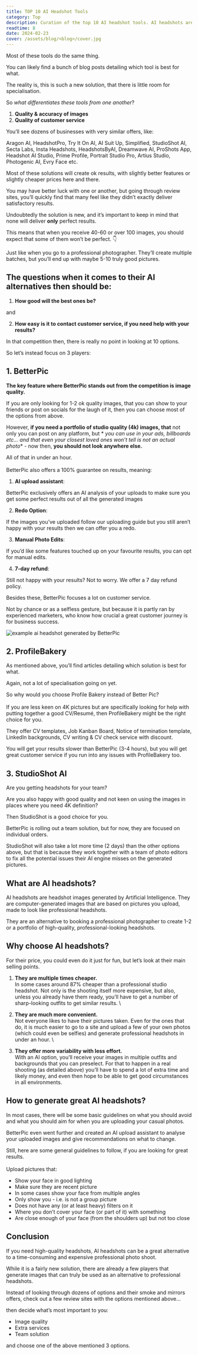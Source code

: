 ```yaml
---
title: TOP 10 AI Headshot Tools
category: Top
description: Curation of the top 10 AI headshot tools. AI headshots are based on pictures you upload, made to look like professional headshots.
readtime: 8
date: 2024-02-23
cover: /assets/blog/<blog>/cover.jpg
---
```


Most of these tools do the same thing.

You can likely find a bunch of blog posts detailing which tool is best for what.

The reality is, this is such a new solution, that there is little room for specialisation.

So _what differentiates these tools from one another_?

1. **Quality & accuracy of images**
2. **Quality of customer service**

You’ll see dozens of businesses with very similar offers, like:

Aragon AI, HeadshotPro, Try It On AI, AI Suit Up, Simplified, StudioShot AI, Secta Labs, Insta Headshots, HeadshotsByAI,
Dreamwave AI, ProShots App, Headshot AI Studio, Prime Profile, Portrait Studio Pro, Artius Studio, Photogenic AI, Evry
Face etc.

Most of these solutions will create ok results,
with slightly better features or slightly cheaper prices here and there.

You may have better luck with one or another, but going through review sites, you’ll quickly find that many feel like
they didn’t exactly deliver satisfactory results.

Undoubtedly the solution is new, and it’s important to keep in mind that none will deliver **only** perfect results.

This means that when you receive 40-60 or over 100 images, you should expect that some of them won’t be perfect. 👇

Just like when you go to a professional photographer. They’ll create multiple batches, but you’ll end up with maybe 5-10
truly good pictures.

## The questions when it comes to their AI alternatives then should be:

1. **How good will the best ones be?**

and

2. **How easy is it to contact customer service, if you need help with your results?**

In that competition then, there is really no point in looking at 10 options.

So let’s instead focus on 3 players:

## 1. BetterPic

**The key feature where BetterPic stands out from the competition is image quality.**

If you are only looking for 1-2 ok quality images, that you can show to your friends or post on socials for the laugh of
it, then you can choose most of the options from above.

However, **if you need a portfolio of studio quality (4k) images, that** not only you can post on any platform, but *
*you can use in your ads, billboards etc… and that even your closest loved ones won’t tell is not an actual photo** -
now then, **you should not look anywhere else.**

All of that in under an hour. \
\
BetterPic also offers a 100% guarantee on results, meaning:

1. **AI upload assistant**:

BetterPic exclusively offers an AI analysis of your uploads to make sure you get some perfect results out of all the
generated images

2. **Redo Option**:

If the images you’ve uploaded follow our uploading guide but you still aren’t happy with your results then we can offer
you a redo.

3. **Manual Photo Edits**:

If you’d like some features touched up on your favourite results, you can opt for manual edits.

4. **7-day refund**:

Still not happy with your results? Not to worry. We offer a 7 day refund policy.

Besides these, BetterPic focuses a lot on customer service.

Not by chance or as a selfless gesture, but because it is partly ran by experienced marketers, who know how crucial a
great customer journey is for business success.

![example ai headshot generated by BetterPic](https://www.betterpic.io/_vercel/image?url=/assets/blog/media/top-10-ai-headshot-tools/cover.jpg&w=768&q=70)

## 2. ProfileBakery

As mentioned above, you’ll find articles detailing which solution is best for what.

Again, not a lot of specialisation going on yet.

So why would you choose Profile Bakery instead of Better Pic? \
\
If you are less keen on 4K pictures but are specifically looking for help with putting together a good CV/Resumé, then
ProfileBakery might be the right choice for you.

They offer CV templates, Job Kanban Board, Notice of termination template, LinkedIn backgrounds, CV writing & CV check
service with discount.

You will get your results slower than BetterPic (3-4 hours), but you will get great customer service if you run into any
issues with ProfileBakery too.

## 3. StudioShot AI

Are you getting headshots for your team?

Are you also happy with good quality and not keen on using the images in places where you need 4K definition?

Then StudioShot is a good choice for you.

BetterPic is rolling out a team solution, but for now, they are focused on individual orders.

StudioShot will also take a lot more time (2 days) than the other options above, but that is because they work together
with a team of photo editors to fix all the potential issues their AI engine misses on the generated pictures.

## What are AI headshots?

AI headshots are headshot images generated by Artificial Intelligence. They are computer-generated images that are based
on pictures you upload, made to look like professional headshots.

They are an alternative to booking a professional photographer to create 1-2 or a portfolio of high-quality,
professional-looking headshots.

## Why choose AI headshots?

For their price, you could even do it just for fun, but let’s look at their main selling points.

1. **They are multiple times cheaper.** \
   In some cases around 87% cheaper than a professional studio headshot. Not only is the shooting itself more expensive,
   but also, unless you already have them ready, you’ll have to get a number of sharp-looking outfits to get similar
   results. \

2. **They are much more convenient.** \
   Not everyone likes to have their pictures taken. Even for the ones that do, it is much easier to go to a site and
   upload a few of your own photos (which could even be selfies) and generate professional headshots in under an hour. \

3. **They offer more variability with less effort.**  \
   With an AI option, you’ll receive your images in multiple outfits and backgrounds that you can preselect. For that
   to happen in a real shooting (as detailed above) you’ll have to spend a lot of extra time and likely money, and even
   then hope to be able to get good circumstances in all environments.

## How to generate great AI headshots?

In most cases, there will be some basic guidelines on what you should avoid and what you should aim for when you are
uploading your casual photos.

BetterPic even went further and created an AI upload assistant to analyse your uploaded images and give recommendations
on what to change.

Still, here are some general guidelines to follow, if you are looking for great results. \
\
Upload pictures that:

* Show your face in good lighting
* Make sure they are recent picture
* In some cases show your face from multiple angles
* Only show you - i.e. is not a group picture
* Does not have any (or at least heavy) filters on it
* Where you don’t cover your face (or part of it) with something
* Are close enough of your face (from the shoulders up) but not too close

## Conclusion

If you need high-quality headshots, AI headshots can be a great alternative to a time-consuming and expensive
professional photo shoot.

While it is a fairly new solution, there are already a few players that generate images that can truly be used as an
alternative to professional headshots.

Instead of looking through dozens of options and their smoke and mirrors offers, check out a few review sites with the
options mentioned above…

then decide what’s most important to you:

* Image quality
* Extra services
* Team solution

and choose one of the above mentioned 3 options.
